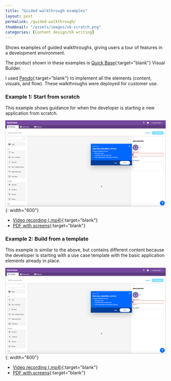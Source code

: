 ```yaml
---
title: "Guided walkthrough examples"
layout: post
permalink: /guided-walkthrough/
thumbnail: "/assets/images/vb-scratch.png"
categories: [Content design/UX writing]
---
```

Shows examples of guided walkthroughs, giving users a tour of features in a development environment.

The product shown in these examples is [Quick Base](https://www.quickbase.com){:target="blank"} Visual Builder.

I used [Pendo](https://pendo.io){:target="blank"} to implement all the elements (content, visuals, and flow). These walkthroughs were deployed for customer use.

### Example 1: Start from scratch
This example shows guidance for when the developer is starting a new application from scratch.

![](/assets/images/vb-scratch.png){: width="600"}

- [Video recording (.mp4)](/assets/videos/visual-builder-tour-startfromscratch.mp4){:target="blank"}
- [PDF with screens](/assets/pdf/visual-builder-tour-startfromscratch.pdf){:target="blank"}

### Example 2: Build from a template
This example is similar to the above, but contains different content because the developer is starting with a use case template with the basic application elements already in place.

![](/assets/images/vb-scratch.png){: width="600"}

- [Video recording (.mp4)](/assets/videos/visual-builder-tour-build-from-template.mp4){:target="blank"}
- [PDF with screens](/assets/pdf/visual-builder-tour-build-from-template.pdf){:target="blank"}
